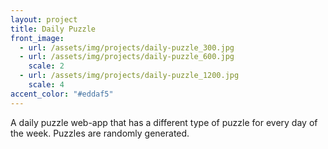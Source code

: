 ```yaml
---
layout: project
title: Daily Puzzle
front_image:
  - url: /assets/img/projects/daily-puzzle_300.jpg
  - url: /assets/img/projects/daily-puzzle_600.jpg
    scale: 2
  - url: /assets/img/projects/daily-puzzle_1200.jpg
    scale: 4
accent_color: "#eddaf5"
---
```


A daily puzzle web-app that has a different type of puzzle for every day of the week. Puzzles are randomly generated.